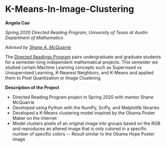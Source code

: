 # K-Means-In-Image-Clustering

**Angela Cao**

_Spring 2020 Directed Reading Program, University of Texas at Austin Department of Mathematics_

_Advised by [Shane A. McQuarrie](https://github.com/shanemcq18)_

The [Directed Readings Program](https://web.ma.utexas.edu/users/drp/about.html) pairs undergraduate and graduate students for a semester-long independent mathematical projects. This semester we studied certain Machine Learning concepts such as Supervised vs Unsupervised Learning, K-Nearest Neighbors, and K-Means and applied them to Pixel Quantization or Image Clustering. 

**Description of the Project**
- Directed Reading Program project in Spring 2020 with mentor Shane McQuarrie
- Developed using Python with the NumPy, SciPy, and Matplotlib libraries
- Developed a K-Means clustering model inspired by the Obama Poster Maker on the internet
- Model clusters pixels of an original image into groups based on the RGB and reproduces an altered image that is only colored in a specific number of specific colors 
-- Result similar to the Obama Hope Poster image

